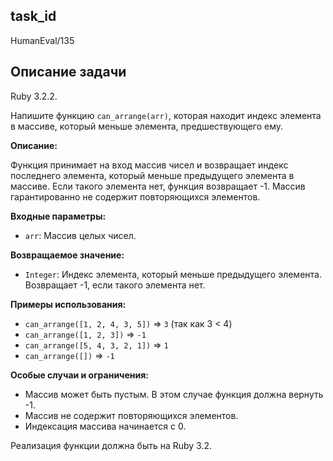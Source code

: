 ## task_id
HumanEval/135

## Описание задачи
Ruby 3.2.2.

Напишите функцию `can_arrange(arr)`, которая находит индекс элемента в массиве, который меньше элемента, предшествующего ему.

**Описание:**

Функция принимает на вход массив чисел и возвращает индекс последнего элемента, который меньше предыдущего элемента в массиве.  Если такого элемента нет, функция возвращает -1.  Массив гарантированно не содержит повторяющихся элементов.

**Входные параметры:**

* `arr`: Массив целых чисел.

**Возвращаемое значение:**

* `Integer`: Индекс элемента, который меньше предыдущего элемента.  Возвращает -1, если такого элемента нет.

**Примеры использования:**

* `can_arrange([1, 2, 4, 3, 5])`  =>  `3` (так как 3 < 4)
* `can_arrange([1, 2, 3])`  =>  `-1`
* `can_arrange([5, 4, 3, 2, 1])` => `1`
* `can_arrange([])` => `-1`


**Особые случаи и ограничения:**

* Массив может быть пустым. В этом случае функция должна вернуть -1.
* Массив не содержит повторяющихся элементов.
* Индексация массива начинается с 0.


Реализация функции должна быть на Ruby 3.2.

